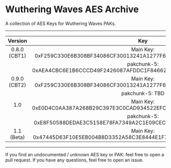 # Wuthering Waves AES Archive

A collection of AES Keys for Wuthering Waves PAKs.
___

| Version |                                Key                                 |
|:-------:|:------------------------------------------------------------------:|
|  0.8.0 (CBT1)  | Main Key: 0xF259C330E6B308BF34086CF30013241A1277F6E25D8F580746C2E8829EA1E15F |
|    | pakchunk-5: 0xAEA4CBC6E1B6CCCD49F2426087AFDDC1F84662B45019BB6CBFFD62F470AFCDD5 |
|  0.9.0 (CBT2)  | Main Key: 0xF259C330E6B308BF34086CF30013241A1277F6E25D8F580746C2E8829EA1E15F |
|    | pakchunk-5: TBD |
|  1.0  | Main Key: 0xE0D4C0AA387A268B29C397E3C0CAD934522EFC96BE5526D6288EA26351CDACC9 |
|        | pakchunk-5: 0xE8F50588DEDAE3C5158E78FA7349A2C1E09CEC20B4A0FA4B2CF82C0ADDEFE2EA |
|  1.1 (Beta)  | Main Key: 0x47445D63F10E5EB004B8D3352A58C3E8444E1F7D1907A442D204161C71C567DC |
___

If you find an undocumented / unknown AES key or PAK: feel free to open a pull request. If you have any
questions, feel free to open an issue.
